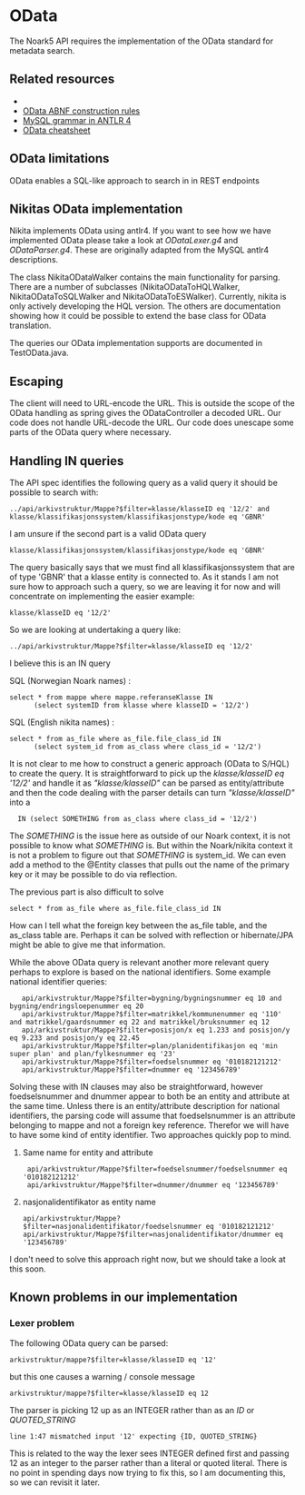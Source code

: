 # OData

The Noark5 API requires the implementation of the OData standard for metadata search. 

## Related resources

  * []()
  * [OData ABNF construction rules](https://docs.oasis-open.org/odata/odata/v4.0/errata02/os/complete/abnf/odata-abnf-construction-rules.txt)
  * [MySQL grammar in ANTLR 4](http://blog.ptsecurity.com/2018/01/mysql-grammar-in-antlr-4.html) 
  * [OData cheatsheet](https://help.nintex.com/en-us/insight/OData/HE_CON_ODATAQueryCheatSheet.htm)

## OData limitations

OData enables a SQL-like approach to search in in REST endpoints

## Nikitas OData implementation

Nikita implements OData using antlr4. If you want to see how we have implemented OData please take a look at *ODataLexer.g4* and *ODataParser.g4*. These are originally adapted from the MySQL antlr4 descriptions. 

The class NikitaODataWalker contains the main functionality for parsing. There are a number of subclasses (NikitaODataToHQLWalker, NikitaODataToSQLWalker and NikitaODataToESWalker). Currently, nikita is only actively developing the HQL version. The others are documentation showing how it could be possible to extend the base class for OData translation.

The queries our OData implementation supports are documented in TestOData.java.
 
## Escaping
The client will need to URL-encode the URL. This is outside the scope of the OData handling as spring gives the ODataController a decoded URL. Our code does not handle URL-decode the URL. Our code does unescape some parts of the OData query where necessary.  

## Handling IN queries

The API spec identifies the following query as a valid query it should be possible to search with:

    ../api/arkivstruktur/Mappe?$filter=klasse/klasseID eq '12/2' and klasse/klassifikasjonssystem/klassifikasjonstype/kode eq 'GBNR' 

I am unsure if the second part is a valid OData query

    klasse/klassifikasjonssystem/klassifikasjonstype/kode eq 'GBNR'

The query basically says that we must find all klassifikasjonssystem that are of type 'GBNR' that a klasse entity is connected to. As it stands I am not sure how to approach such a query, so we are leaving it for now and will concentrate on implementing the easier example:

    klasse/klasseID eq '12/2'

So we are looking at undertaking a query like:
    
    ../api/arkivstruktur/Mappe?$filter=klasse/klasseID eq '12/2'
    
I believe this is an IN query         

SQL (Norwegian Noark names) :

    select * from mappe where mappe.referanseKlasse IN     
          (select systemID from klasse where klasseID = '12/2')     

SQL (English nikita names) :

    select * from as_file where as_file.file_class_id IN     
          (select system_id from as_class where class_id = '12/2') 

It is not clear to me how to construct a generic approach (OData to S/HQL) to
 create the query. It is straightforward to pick up the *klasse/klasseID eq '12/2'*
 and handle it as *"klasse/klasseID"* can be parsed as entity/attribute and then
 the code dealing with the parser details can turn *"klasse/klasseID"* into a 

      IN (select SOMETHING from as_class where class_id = '12/2')

The *SOMETHING* is the issue here as outside of our Noark context, it is not
possible to know what *SOMETHING* is. But within the Noark/nikita context it
is not a problem to figure out that *SOMETHING* is system_id. We can even add
a method to the @Entity classes that pulls out the name of the primary key or 
it may be possible to do via reflection. 

The previous part is also difficult to solve 
   
    select * from as_file where as_file.file_class_id IN

How can I tell what the foreign key between the as_file table, and the 
 as_class table are. Perhaps it can be solved with reflection or hibernate/JPA
 might be able to give me that information. 
 
While the above OData query is relevant another more relevant query perhaps to 
explore is based on the national identifiers. Some example national identifier queries:

       api/arkivstruktur/Mappe?$filter=bygning/bygningsnummer eq 10 and bygning/endringsloepenummer eq 20
       api/arkivstruktur/Mappe?$filter=matrikkel/kommunenummer eq '110' and matrikkel/gaardsnummer eq 22 and matrikkel/bruksnummer eq 12
       api/arkivstruktur/Mappe?$filter=posisjon/x eq 1.233 and posisjon/y eq 9.233 and posisjon/y eq 22.45  
       api/arkivstruktur/Mappe?$filter=plan/planidentifikasjon eq 'min super plan' and plan/fylkesnummer eq '23' 
       api/arkivstruktur/Mappe?$filter=foedselsnummer eq '010182121212'
       api/arkivstruktur/Mappe?$filter=dnummer eq '123456789' 

Solving these with IN clauses may also be straightforward, however foedselsnummer and dnummer appear to both be an entity and attribute at the same time. Unless there is an entity/attribute description for national identifiers, the parsing code will assume that foedselsnummer is an attribute belonging to mappe and not a foreign key reference. Therefor we will have to have some kind of entity identifier. Two approaches quickly pop to mind.

1. Same name for entity and attribute   


        api/arkivstruktur/Mappe?$filter=foedselsnummer/foedselsnummer eq '010182121212'
        api/arkivstruktur/Mappe?$filter=dnummer/dnummer eq '123456789' 

2. nasjonalidentifikator as entity name


       api/arkivstruktur/Mappe?$filter=nasjonalidentifikator/foedselsnummer eq '010182121212'
       api/arkivstruktur/Mappe?$filter=nasjonalidentifikator/dnummer eq '123456789'        

I don't need to solve this approach right now, but we should take a look at this soon.       
       
## Known problems in our implementation

### Lexer problem

The following OData query can be parsed:

    arkivstruktur/mappe?$filter=klasse/klasseID eq '12'

but this one causes a warning  / console message

    arkivstruktur/mappe?$filter=klasse/klasseID eq 12

The parser is picking 12 up as an INTEGER rather than as an *ID* or *QUOTED_STRING*

    line 1:47 mismatched input '12' expecting {ID, QUOTED_STRING}
    
This is related to the way the lexer sees INTEGER defined first and passing 12 as an integer to the 
parser rather than a literal or quoted literal. There is no point in spending days now trying to fix
this, so I am documenting this, so we can revisit it later.     